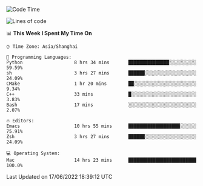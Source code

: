 <!--START_SECTION:waka-->
![Code Time](http://img.shields.io/badge/Code%20Time-0%20secs-blue)

![Lines of code](https://img.shields.io/badge/From%20Hello%20World%20I%27ve%20Written-22%20Thousand%20lines%20of%20code-blue)

📊 **This Week I Spent My Time On** 

```text
⌚︎ Time Zone: Asia/Shanghai

💬 Programming Languages: 
Python                   8 hrs 34 mins       ███████████████░░░░░░░░░░   59.59% 
sh                       3 hrs 27 mins       ██████░░░░░░░░░░░░░░░░░░░   24.09% 
CMake                    1 hr 20 mins        ██░░░░░░░░░░░░░░░░░░░░░░░   9.34% 
C++                      33 mins             █░░░░░░░░░░░░░░░░░░░░░░░░   3.83% 
Bash                     17 mins             ░░░░░░░░░░░░░░░░░░░░░░░░░   2.07%

🔥 Editors: 
Emacs                    10 hrs 55 mins      ███████████████████░░░░░░   75.91% 
Zsh                      3 hrs 27 mins       ██████░░░░░░░░░░░░░░░░░░░   24.09%

💻 Operating System: 
Mac                      14 hrs 23 mins      █████████████████████████   100.0%

```


 Last Updated on 17/06/2022 18:39:12 UTC
<!--END_SECTION:waka-->

